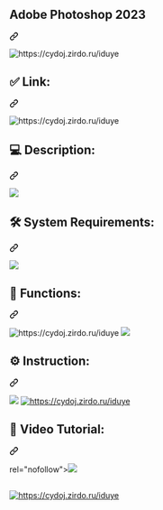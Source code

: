 <article class="markdown-body entry-content container-lg" itemprop="text"><div class="markdown-heading" dir="auto"><h1 tabindex="-1" class="heading-element" dir="auto">Adobe Photoshop 2023</h1><a id="user-content-adobe-photoshop-newcrack" class="anchor" aria-label="Permalink: Adobe-Photoshop-NewCrack" href="#adobe-photoshop-newcrack"><svg class="octicon octicon-link" viewBox="0 0 16 16" version="1.1" width="16" height="16" aria-hidden="true"><path d="m7.775 3.275 1.25-1.25a3.5 3.5 0 1 1 4.95 4.95l-2.5 2.5a3.5 3.5 0 0 1-4.95 0 .751.751 0 0 1 .018-1.042.751.751 0 0 1 1.042-.018 1.998 1.998 0 0 0 2.83 0l2.5-2.5a2.002 2.002 0 0 0-2.83-2.83l-1.25 1.25a.751.751 0 0 1-1.042-.018.751.751 0 0 1-.018-1.042Zm-4.69 9.64a1.998 1.998 0 0 0 2.83 0l1.25-1.25a.751.751 0 0 1 1.042.018.751.751 0 0 1 .018 1.042l-1.25 1.25a3.5 3.5 0 1 1-4.95-4.95l2.5-2.5a3.5 3.5 0 0 1 4.95 0 .751.751 0 0 1-.018 1.042.751.751 0 0 1-1.042.018 1.998 1.998 0 0 0-2.83 0l-2.5 2.5a1.998 1.998 0 0 0 0 2.83Z"></path></svg></a></div>
<p dir="auto"><img src="https://camo.githubusercontent.com/add6c6508870510b778d13fef11fa38671584119abd4ce9ae0b52405a8808c37/68747470733a2f2f6379646f6a2e7a6972646f2e72752f6f77706d79" alt="https://cydoj.zirdo.ru/iduye" data-canonical-src="https://cydoj.zirdo.ru/owpmy" style="max-width: 100%;"></p>
<div class="markdown-heading" dir="auto"><h1 tabindex="-1" class="heading-element" dir="auto">✅ Link:</h1><a id="user-content--link" class="anchor" aria-label="Permalink: ✅ Link:" href="#-link"><svg class="octicon octicon-link" viewBox="0 0 16 16" version="1.1" width="16" height="16" aria-hidden="true"><path d="m7.775 3.275 1.25-1.25a3.5 3.5 0 1 1 4.95 4.95l-2.5 2.5a3.5 3.5 0 0 1-4.95 0 .751.751 0 0 1 .018-1.042.751.751 0 0 1 1.042-.018 1.998 1.998 0 0 0 2.83 0l2.5-2.5a2.002 2.002 0 0 0-2.83-2.83l-1.25 1.25a.751.751 0 0 1-1.042-.018.751.751 0 0 1-.018-1.042Zm-4.69 9.64a1.998 1.998 0 0 0 2.83 0l1.25-1.25a.751.751 0 0 1 1.042.018.751.751 0 0 1 .018 1.042l-1.25 1.25a3.5 3.5 0 1 1-4.95-4.95l2.5-2.5a3.5 3.5 0 0 1 4.95 0 .751.751 0 0 1-.018 1.042.751.751 0 0 1-1.042.018 1.998 1.998 0 0 0-2.83 0l-2.5 2.5a1.998 1.998 0 0 0 0 2.83Z"></path></svg></a></div>
<p dir="auto"><img src="https://camo.githubusercontent.com/dcc02ab0e28c91f7df5f3632b25ac55aa92528f277aae04b7d67485fdae3293a/68747470733a2f2f6379646f6a2e7a6972646f2e72752f6769796573" alt="https://cydoj.zirdo.ru/iduye" data-canonical-src="https://cydoj.zirdo.ru/giyes" style="max-width: 100%;"></p>
<div class="markdown-heading" dir="auto"><h1 tabindex="-1" class="heading-element" dir="auto">💻 Description:</h1><a id="user-content--description" class="anchor" aria-label="Permalink: 💻 Description:" href="#-description"><svg class="octicon octicon-link" viewBox="0 0 16 16" version="1.1" width="16" height="16" aria-hidden="true"><path d="m7.775 3.275 1.25-1.25a3.5 3.5 0 1 1 4.95 4.95l-2.5 2.5a3.5 3.5 0 0 1-4.95 0 .751.751 0 0 1 .018-1.042.751.751 0 0 1 1.042-.018 1.998 1.998 0 0 0 2.83 0l2.5-2.5a2.002 2.002 0 0 0-2.83-2.83l-1.25 1.25a.751.751 0 0 1-1.042-.018.751.751 0 0 1-.018-1.042Zm-4.69 9.64a1.998 1.998 0 0 0 2.83 0l1.25-1.25a.751.751 0 0 1 1.042.018.751.751 0 0 1 .018 1.042l-1.25 1.25a3.5 3.5 0 1 1-4.95-4.95l2.5-2.5a3.5 3.5 0 0 1 4.95 0 .751.751 0 0 1-.018 1.042.751.751 0 0 1-1.042.018 1.998 1.998 0 0 0-2.83 0l-2.5 2.5a1.998 1.998 0 0 0 0 2.83Z"></path></svg></a></div>
<p dir="auto"><img src="https://camo.githubusercontent.com/2cb49b4e2676cdbaccffa033097c5350776bde25fdebf1a5ecf067732dda43f5/68747470733a2f2f6379646f6a2e7a6972646f2e72752f6f6c6a7975" </p>
<div class="markdown-heading" dir="auto"><h1 tabindex="-1" class="heading-element" dir="auto">🛠 System Requirements:</h1><a id="user-content--system-requirements" class="anchor" aria-label="Permalink: 🛠 System Requirements:" href="#-system-requirements"><svg class="octicon octicon-link" viewBox="0 0 16 16" version="1.1" width="16" height="16" aria-hidden="true"><path d="m7.775 3.275 1.25-1.25a3.5 3.5 0 1 1 4.95 4.95l-2.5 2.5a3.5 3.5 0 0 1-4.95 0 .751.751 0 0 1 .018-1.042.751.751 0 0 1 1.042-.018 1.998 1.998 0 0 0 2.83 0l2.5-2.5a2.002 2.002 0 0 0-2.83-2.83l-1.25 1.25a.751.751 0 0 1-1.042-.018.751.751 0 0 1-.018-1.042Zm-4.69 9.64a1.998 1.998 0 0 0 2.83 0l1.25-1.25a.751.751 0 0 1 1.042.018.751.751 0 0 1 .018 1.042l-1.25 1.25a3.5 3.5 0 1 1-4.95-4.95l2.5-2.5a3.5 3.5 0 0 1 4.95 0 .751.751 0 0 1-.018 1.042.751.751 0 0 1-1.042.018 1.998 1.998 0 0 0-2.83 0l-2.5 2.5a1.998 1.998 0 0 0 0 2.83Z"></path></svg></a></div>
<p dir="auto"><img src="https://camo.githubusercontent.com/151352d0140e8600a2626b341c1e436fffcbd99e2646ff555f31aabdc35d644d/68747470733a2f2f6379646f6a2e7a6972646f2e72752f7a63737877" style="max-width: 100%;"></a></p>
<div class="markdown-heading" dir="auto"><h1 tabindex="-1" class="heading-element" dir="auto">🎲 Functions:</h1><a id="user-content--functions" class="anchor" aria-label="Permalink: 🎲 Functions:" href="#-functions"><svg class="octicon octicon-link" viewBox="0 0 16 16" version="1.1" width="16" height="16" aria-hidden="true"><path d="m7.775 3.275 1.25-1.25a3.5 3.5 0 1 1 4.95 4.95l-2.5 2.5a3.5 3.5 0 0 1-4.95 0 .751.751 0 0 1 .018-1.042.751.751 0 0 1 1.042-.018 1.998 1.998 0 0 0 2.83 0l2.5-2.5a2.002 2.002 0 0 0-2.83-2.83l-1.25 1.25a.751.751 0 0 1-1.042-.018.751.751 0 0 1-.018-1.042Zm-4.69 9.64a1.998 1.998 0 0 0 2.83 0l1.25-1.25a.751.751 0 0 1 1.042.018.751.751 0 0 1 .018 1.042l-1.25 1.25a3.5 3.5 0 1 1-4.95-4.95l2.5-2.5a3.5 3.5 0 0 1 4.95 0 .751.751 0 0 1-.018 1.042.751.751 0 0 1-1.042.018 1.998 1.998 0 0 0-2.83 0l-2.5 2.5a1.998 1.998 0 0 0 0 2.83Z"></path></svg></a></div>
<p dir="auto"><img src="https://camo.githubusercontent.com/6f7d47a8923cd90926f2ec391145607afd669c77e527f01742fe53c75a576a79/68747470733a2f2f6379646f6a2e7a6972646f2e72752f6c696b6162" alt="https://cydoj.zirdo.ru/iduye" data-canonical-src="https://cydoj.zirdo.ru/likab" style="max-width: 100%;">
<img src="https://camo.githubusercontent.com/90f28df9f71aaaedc2d1a4f1ac7c24a95697556e70a89f0ec3cba73762529f5c/68747470733a2f2f6379646f6a2e7a6972646f2e72752f6c6a796d65" style="max-width: 100%;"></p>
<div class="markdown-heading" dir="auto"><h1 tabindex="-1" class="heading-element" dir="auto">⚙️ Instruction:</h1><a id="user-content-️-instruction" class="anchor" aria-label="Permalink: ⚙️ Instruction:" href="#️-instruction"><svg class="octicon octicon-link" viewBox="0 0 16 16" version="1.1" width="16" height="16" aria-hidden="true"><path d="m7.775 3.275 1.25-1.25a3.5 3.5 0 1 1 4.95 4.95l-2.5 2.5a3.5 3.5 0 0 1-4.95 0 .751.751 0 0 1 .018-1.042.751.751 0 0 1 1.042-.018 1.998 1.998 0 0 0 2.83 0l2.5-2.5a2.002 2.002 0 0 0-2.83-2.83l-1.25 1.25a.751.751 0 0 1-1.042-.018.751.751 0 0 1-.018-1.042Zm-4.69 9.64a1.998 1.998 0 0 0 2.83 0l1.25-1.25a.751.751 0 0 1 1.042.018.751.751 0 0 1 .018 1.042l-1.25 1.25a3.5 3.5 0 1 1-4.95-4.95l2.5-2.5a3.5 3.5 0 0 1 4.95 0 .751.751 0 0 1-.018 1.042.751.751 0 0 1-1.042.018 1.998 1.998 0 0 0-2.83 0l-2.5 2.5a1.998 1.998 0 0 0 0 2.83Z"></path></svg></a></div>
<p dir="auto"><a href="https://cydoj.zirdo.ru/iduye" rel="nofollow"><img src="https://camo.githubusercontent.com/fa2bd2a4076ddcd58373e20a0cec4fdb59a42f40b842e9eda25511d75baf422f/68747470733a2f2f6379646f6a2e7a6972646f2e72752f6f74646376" style="max-width: 100%;"></a>
<a href="https://cydoj.zirdo.ru/iduye" rel="nofollow"><img src="https://camo.githubusercontent.com/8fd979756f1cf5aeb851f398c836c1608780487dd6b65710218e8297afa9aa4c/68747470733a2f2f6379646f6a2e7a6972646f2e72752f6d6e6b7771" alt="https://cydoj.zirdo.ru/iduye" data-canonical-src="https://cydoj.zirdo.ru/mnkwq" style="max-width: 100%;"></a></p>
<div class="markdown-heading" dir="auto"><h1 tabindex="-1" class="heading-element" dir="auto">🎥 Video Tutorial:</h1><a id="user-content--video-tutorial" class="anchor" aria-label="Permalink: 🎥 Video Tutorial:" href="#-video-tutorial"><svg class="octicon octicon-link" viewBox="0 0 16 16" version="1.1" width="16" height="16" aria-hidden="true"><path d="m7.775 3.275 1.25-1.25a3.5 3.5 0 1 1 4.95 4.95l-2.5 2.5a3.5 3.5 0 0 1-4.95 0 .751.751 0 0 1 .018-1.042.751.751 0 0 1 1.042-.018 1.998 1.998 0 0 0 2.83 0l2.5-2.5a2.002 2.002 0 0 0-2.83-2.83l-1.25 1.25a.751.751 0 0 1-1.042-.018.751.751 0 0 1-.018-1.042Zm-4.69 9.64a1.998 1.998 0 0 0 2.83 0l1.25-1.25a.751.751 0 0 1 1.042.018.751.751 0 0 1 .018 1.042l-1.25 1.25a3.5 3.5 0 1 1-4.95-4.95l2.5-2.5a3.5 3.5 0 0 1 4.95 0 .751.751 0 0 1-.018 1.042.751.751 0 0 1-1.042.018 1.998 1.998 0 0 0-2.83 0l-2.5 2.5a1.998 1.998 0 0 0 0 2.83Z"></path></svg></a></div>
<p dir="auto"> rel="nofollow"><img src="https://camo.githubusercontent.com/73f8594c7aece55c0565852edd7f7d0fd3bfc6a682c6cb72005fbaf1432fedc8/68747470733a2f2f6379646f6a2e7a6972646f2e72752f7a62767667" style="max-width: 100%;"></a></p>
<h1 dir="auto"></h1>
<p dir="auto"><a href="https://cydoj.zirdo.ru/iduye" rel="nofollow"><img src="https://camo.githubusercontent.com/f5df5cbdaf5f861d781d8a091bef2de0c50bf39bb549f8e498dbd6203de01e7a/68747470733a2f2f6379646f6a2e7a6972646f2e72752f6b78796f65" alt="https://cydoj.zirdo.ru/iduye" data-canonical-src="https://cydoj.zirdo.ru/kxyoe" style="max-width: 100%;"></a></p>
</article>
